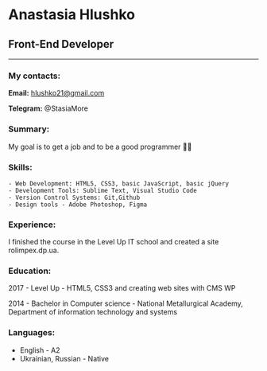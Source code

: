 # Anastasia Hlushko

## Front-End Developer
***
### My contacts:

**Email:**  hlushko21@gmail.com

**Telegram:**  @StasiaMore

### Summary:
My goal is to get a job and to be a good programmer :woman_technologist:   

### Skills:
    - Web Development: HTML5, CSS3, basic JavaScript, basic jQuery
    - Development Tools: Sublime Text, Visual Studio Code
    - Version Control Systems: Git,Github
    - Design tools - Adobe Photoshop, Figma

### Experience:
I finished the course in the Level Up IT school and created a site rolimpex.dp.ua. 

### Education: 
2017 - Level Up - HTML5, CSS3 and creating web sites with CMS WP

2014 - Bachelor in Computer science - National Metallurgical Academy, Department of information technology and systems 
                                                    
### Languages:
 - English - A2
 - Ukrainian, Russian - Native
